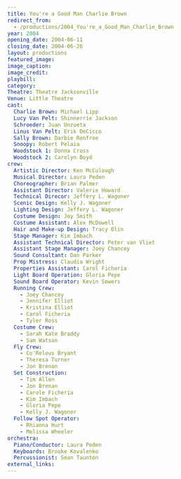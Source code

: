 ```yaml
---
title: You're a Good Man Charlie Brown
redirect_from: 
  - /productions/2004_You're_a_Good_Man_Charlie_Brown
year: 2004
opening_date: 2004-06-11
closing_date: 2004-06-26
layout: productions
featured_image: 
image_caption:
image_credit:
playbill: 
category: 
Theatre: Theatre Jacksonville
Venue: Little Theatre
cast:
  Charlie Brown: Michael Lipp
  Lucy Van Pelt: Shinnerrie Jackson
  Schroeder: Juan Unzueta
  Linus Van Pelt: Erik DeCicco
  Sally Brown: Darbie Renfroe
  Snoopy: Robert Pelaia
  Woodstock 1: Donna Cross
  Woodstock 2: Carolyn Boyd
crew:
  Artistic Director: Ken McCulough
  Musical Director: Laura Peden
  Choreographer: Brian Palmer
  Assistant Director: Valerie Howard
  Technical Direcor: Jeffery L. Wagoner
  Scenic Design: Kelly J. Wagoner
  Lighting Design: Jeffery L. Wagoner
  Costume Design: Joy Smith
  Costume Assistant: Alex McDowell
  Hair and Make-up Design: Tracy Olin
  Stage Manager: Kim Imbach
  Assistant Technical Director: Peter van Vliet
  Assistant Stage Manager: Joey Chancey
  Sound Consultant: Dan Parker
  Prop Mistress: Claudia Wright
  Properties Assistant: Carol Ficheria
  Light Board Operation: Gloria Pepe
  Sound Board Operator: Kevin Sowers
  Running Crew:
    - Joey Chancey
    - Jennifer Elliot
    - Kristina Elliot
    - Carol Ficheria
    - Tyler Ross
  Costume Crew:
    - Sarah Kate Braddy
    - Sam Watson
  Fly Crew:
    - Co'Relous Bryant
    - Theresa Turner
    - Jon Brenan
  Set Construction:
    - Tim Allen
    - Jon Brenan
    - Carole Ficheria
    - Kim Imbach
    - Gloria Pepe
    - Kelly J. Wagoner
  Follow Spot Operator:
    - Rhianna Hurt
    - Melissa Wheeler
orchestra:
  Piano/Conductor: Laura Peden
  Keyboards: Brooke Kovalenko
  Percussionist: Sean Taunton
external_links:
---
```


